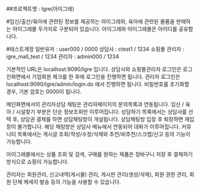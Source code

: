 ##프로젝트명 : Igre(아이그레)

#임신/출산/육아에 관련된 정보를 제공하는 아이그레와, 육아에 관련된 물품을 판매하는 아이그레몰 두가지로 구분되어 있습니다. 아이그레와 아이그레몰은 아이디를 공유합니다.

#테스트계정
	일반유저 : user000 / 0000
	상담사 : ctest1 / 1234
	쇼핑몰 관리자 : igre_mall_test / 1234
	관리자 : admin000 / 1234

기본적인 URL은 localhost:9090/Igre 입니다. 상담사와 쇼핑몰관리자 로그인은 로그인화면에서 기업회원 체크를 한 후에 로그인을 진행하면 됩니다.
관리자 로그인은 localhost:9090/Igre/admin/login.do 에서 진행하면 됩니다.
비밀번호를 초기화할 경우, 기본 암호는 0000이 됩니다.

메인화면에서의 관리자상담 채팅은 관리자페이지의 문의목록과 연동됩니다.
임신 / 육아 / 시설찾기 부분은 단순 정보조회만 이루어집니다.
상담하기 목록에서는 상담사를 선택 후, 상담권 결제를 하면 상담채팅방이 개설됩니다. 상담채팅방 입장 후 퇴장하면 재입장이 불가합니다. 해당 채팅방은 상담사 메뉴에서 연동되어 대화가 이루어집니다.
커뮤니티 목록에서는 게시글 조회/작성/수정/삭제와 추천/비추천/스크랩/신고 등의 기능이 가능합니다.

아이그레몰에서는 상품 조회 및 검색, 구매를 원하는 제품은 장바구니 저장 후 결제하기 방식으로 쇼핑이 가능합니다.

관리자는 회원관리, 신고내역(게시물) 관리, 게시판 관리(생성/삭제), 회원 권한 관리, 회원 단체 메세지 발송 등의 기능을 사용할 수 있습니다.
